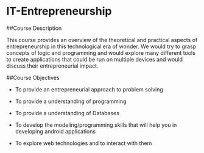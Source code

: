 # IT-Entrepreneurship


##Course Description

This course   provides   an   overview   of   the   theoretical   and   practical   aspects   of
entrepreneurship   in   this   technological   era   of   wonder.   We   would   try   to   grasp
concepts of logic and programming and would explore many different tools to create
applications   that   could   be   run   on   multiple   devices   and   would   discuss   their
entrepreneurial impact. 

##Course Objectives

* To provide an entrepreneurial approach to problem solving

* To provide a understanding of programming

* To provide a understanding of Databases

* To develop the modeling/programming skills that will help you in developing android applications

* To explore web technologies and to interact with them
